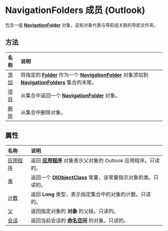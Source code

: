 
# NavigationFolders 成员 (Outlook)


包含一组  **[NavigationFolder](c8d7aabb-58ba-df5e-ccdc-06f73db7726c.md)** 对象，这些对象代表与导航组关联的导航文件夹。


## 方法



|**名称**|**说明**|
|:-----|:-----|
|[添加](f88fd69a-8684-bfc4-bc20-1cff5c44974e.md)|将指定的  **[Folder](3cf6cda8-6d70-666e-2643-9d9c5b9cacfc.md)** 作为一个 **[NavigationFolder](c8d7aabb-58ba-df5e-ccdc-06f73db7726c.md)** 对象添加到 **[NavigationFolders](ecff93b8-0c3f-5f31-5b61-c46d2622d2af.md)** 集合的末尾。|
|[项目](1688b2ef-a4a1-fc8a-513e-0d5e234f10dd.md)|从集合中返回一个  **[NavigationFolder](c8d7aabb-58ba-df5e-ccdc-06f73db7726c.md)** 对象。|
|[删除](ddaa3dd8-7539-ea5b-78a8-daa48ea63771.md)|从集合中删除对象。|

## 属性



|**名称**|**说明**|
|:-----|:-----|
|[应用程序](ea42857b-e3db-f384-43aa-626d9109a0a5.md)|返回 **[应用程序](797003e7-ecd1-eccb-eaaf-32d6ddde8348.md)** 对象表示父对象的 Outlook 应用程序。只读的。|
|[类](c9a0e66d-8b9a-389a-1ae9-76c591cb5e46.md)|返回一个 **[OlObjectClass](33d724b3-df3c-2a7f-a80f-93b66d96f588.md)** 常量，该常量指示对象的类。只读的。|
|[计数](f6e71753-00cd-293c-93fd-f62d5822d9b1.md)|返回 **Long** 类型，表示指定集合中的对象的计数。只读的。|
|[父](c485a919-f32d-e62c-05f3-ee9881dc3781.md)|返回指定对象的 **对象** 的父级。只读的。|
|[会话](3a173fc8-3924-31f6-d0ed-967eb57089c3.md)|返回当前会话的 **[命名空间](f0dcaa19-07f5-5d42-a3bf-2e42b7885644.md)** 的对象。只读的。|
